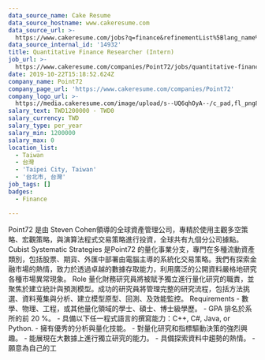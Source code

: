 ```yaml
---
data_source_name: Cake Resume
data_source_hostname: www.cakeresume.com
data_source_url: >-
  https://www.cakeresume.com/jobs?q=finance&refinementList%5Blang_name%5D%5B0%5D=English&refinementList%5Bsalary_type%5D=per_year&range%5Bsalary_range%5D%5Bmin%5D=1000000&page=3
data_source_internal_id: '14932'
title: Quantitative Finance Researcher (Intern)
job_url: >-
  https://www.cakeresume.com/companies/Point72/jobs/quantitative-finance-researcher-intern
date: 2019-10-22T15:18:52.624Z
company_name: Point72
company_page_url: 'https://www.cakeresume.com/companies/Point72'
company_logo_url: >-
  https://media.cakeresume.com/image/upload/s--UQ6qhOyA--/c_pad,fl_png8,h_200,w_200/v1571756912/qk2tjhnoebogeu5b1py4.png
salary_text: TWD1200000 - TWD0
salary_currency: TWD
salary_type: per_year
salary_min: 1200000
salary_max: 0
location_list:
  - Taiwan
  - 台灣
  - 'Taipei City, Taiwan'
  - '台北市, 台灣'
job_tags: []
badges:
  - Finance

---
```


Point72 是由 Steven Cohen領導的全球資產管理公司，專精於使用主觀多空策略、宏觀策略，與演算法程式交易策略進行投資，全球共有九個分公司據點。 Cubist Systematic Strategies 是Point72 的量化事業分支，專門在多種流動資產類別，包括股票、期貨、外匯中部署由電腦主導的系統化交易策略。我們有探索金融市場的熱情，致力於透過卓越的數據存取能力，利用廣泛的公開資料嚴格地研究各種市場異常現象。 Role 量化財務研究員將被賦予獨立進行量化研究的職責，並聚焦於建立統計與預測模型。成功的研究員將管理完整的研究流程，包括方法挑選、資料蒐集與分析、建立模型原型、回測、及效能監控。 Requirements - 數學、物理、工程，或其他量化領域的學士、碩士、博士級學歷。 - GPA 排名於系所的前 20 %。 - 具備以下任一程式語言的撰寫能力：C++, C#, Java, or Python. - 擁有優秀的分析與量化技能。 - 對量化研究和指標驅動決策的強烈興趣。 - 能展現在大數據上進行獨立研究的能力。 - 具備探索資料中趨勢的熱情。 - 願意為自己的工